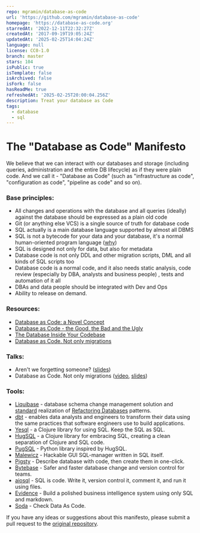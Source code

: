 ```yaml
---
repo: mgramin/database-as-code
url: 'https://github.com/mgramin/database-as-code'
homepage: 'https://database-as-code.org'
starredAt: '2022-12-11T22:32:27Z'
createdAt: '2017-09-19T19:05:24Z'
updatedAt: '2025-02-25T14:04:24Z'
language: null
license: CC0-1.0
branch: master
stars: 104
isPublic: true
isTemplate: false
isArchived: false
isFork: false
hasReadMe: true
refreshedAt: '2025-02-25T20:00:04.256Z'
description: Treat your database as Code
tags:
  - database
  - sql
---
```


# The "Database as Code" Manifesto

We believe that we can interact with our databases and storage (including queries, administration and the entire DB lifecycle) as if they were plain code. And we call it - "Database as Code" (such as "infrastructure as code", "configuration as code", "pipeline as code" and so on).

### Base principles:
- All changes and operations with the database and all queries (ideally) against the database should be expressed as a plain old code
- Git (or anything else VCS) is a single source of truth for database code
- SQL actually is a main database language supported by almost all DBMS 
- SQL is not a bytecode for your data and your database, it's a normal human-oriented program language ([why](https://gramin.pro/posts/sql-is-not-a-bytecode-for-data))
- SQL is designed not only for data, but also for metadata
- Database code is not only DDL and other migration scripts, DML and all kinds of SQL scripts too
- Database code is a normal code, and it also needs static analysis, code review (especially by DBA, analysts and business people) , tests and automation of it all
- DBAs and data people should be integrated with Dev and Ops
- Ability to release on demand.

### Resources:
- [Database as Code: a Novel Concept](https://dzone.com/articles/database-as-code-a-novel-concept)
- [Database as Code - the Good, the Bad and the Ugly](https://bytebase.com/blog/database-as-code)
- [The Database Inside Your Codebase](https://feifan.blog/posts/the-database-inside-your-codebase)
- [Database as Code. Not only migrations](https://gramin.pro/posts/database-as-code)

### Talks:
- Aren't we forgetting someone? ([slides](https://speakerdeck.com/tastapod/arent-we-forgetting-someone))
- Database as Code. Not only migrations ([video](https://youtu.be/_XgLLJQ5pZw), [slides](https://github.com/mgramin/percona-community-live-2022))

### Tools:
- [Liquibase](https://www.liquibase.org) - database schema change management solution and [standard](https://twitter.com/pramodsadalage/status/1494398226253897733?t=_MKNMnmKBXUMDKJi-ZcYmg&s=19) realization of [Refactoring Databases](https://databaserefactoring.com) patterns.
- [dbt](https://github.com/dbt-labs/dbt-core) - enables data analysts and engineers to transform their data using the same practices that software engineers use to build applications.
- [Yesql](https://github.com/krisajenkins/yesql) - a Clojure library for using SQL. Keep the SQL as SQL.
- [HugSQL](https://www.hugsql.org) - a Clojure library for embracing SQL, creating a clean separation of Clojure and SQL code.
- [PugSQL](https://pugsql.org) - Python library inspired by HugSQL.
- [Malewicz](https://github.com/mgramin/malewicz) - Hackable GUI SQL-manager written in SQL itself.
- [Pigsty](https://github.com/Vonng/pigsty) - Describe database with code, then create them in one-click.
- [Bytebase](https://bytebase.com) - Safer and faster database change and version control for teams.
- [aiosql](https://github.com/nackjicholson/aiosql) - SQL is code. Write it, version control it, comment it, and run it using files.
- [Evidence](https://github.com/evidence-dev/evidence) - Build a polished business intelligence system using only SQL and markdown.
- [Soda](https://www.soda.io) - Check Data As Code.


If you have any ideas or suggestions about this manifesto, please submit a pull request to the [original repository](https://github.com/mgramin/database-as-code).
